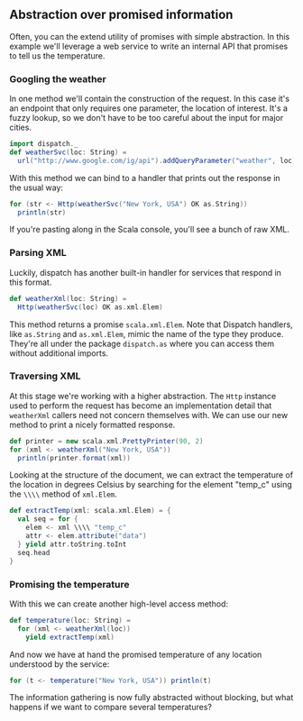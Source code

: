 Abstraction over promised information
-------------------------------------

Often, you can the extend utility of promises with simple
abstraction. In this example we'll leverage a web service to write an
internal API that promises to tell us the temperature.

### Googling the weather

In one method we'll contain the construction of the request. In this
case it's an endpoint that only requires one parameter, the location
of interest. It's a fuzzy lookup, so we don't have to be too careful
about the input for major cities.

```scala
import dispatch._
def weatherSvc(loc: String) =
  url("http://www.google.com/ig/api").addQueryParameter("weather", loc)
```

With this method we can bind to a handler that prints out the response
in the usual way:

```scala
for (str <- Http(weatherSvc("New York, USA") OK as.String))
  println(str)
```

If you're pasting along in the Scala console, you'll see a bunch of
raw XML.

### Parsing XML

Luckily, dispatch has another built-in handler for services that
respond in this format.

```scala
def weatherXml(loc: String) =
  Http(weatherSvc(loc) OK as.xml.Elem)
```

This method returns a promise `scala.xml.Elem`. Note that Dispatch
handlers, like `as.String` and `as.xml.Elem`, mimic the name of the
type they produce. They're all under the package `dispatch.as` where
you can access them without additional imports.

### Traversing XML

At this stage we're working with a higher abstraction. The `Http`
instance used to perform the request has become an implementation
detail that `weatherXml` callers need not concern themselves with. We
can use our new method to print a nicely formatted response.

```scala
def printer = new scala.xml.PrettyPrinter(90, 2)
for (xml <- weatherXml("New York, USA"))
  println(printer.format(xml))
```

Looking at the structure of the document, we can extract the
temperature of the location in degrees Celsius by searching for the
element "temp_c" using the `\\\\` method of `xml.Elem`.

```scala
def extractTemp(xml: scala.xml.Elem) = {
  val seq = for {
    elem <- xml \\\\ "temp_c"
    attr <- elem.attribute("data")
  } yield attr.toString.toInt
  seq.head
}
```

### Promising the temperature

With this we can create another high-level access method:

```scala
def temperature(loc: String) =
  for (xml <- weatherXml(loc))
    yield extractTemp(xml)
```

And now we have at hand the promised temperature of any location
understood by the service:


```scala
for (t <- temperature("New York, USA")) println(t)
```

The information gathering is now fully abstracted without blocking,
but what happens if we want to compare several temperatures?
